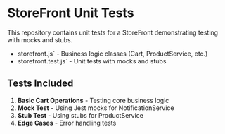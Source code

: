 # StoreFront Unit Tests

This repository contains unit tests for a StoreFront demonstrating testing with mocks and stubs.

- storefront.js` - Business logic classes (Cart, ProductService, etc.)
- storefront.test.js` - Unit tests with mocks and stubs

## Tests Included

1. **Basic Cart Operations** - Testing core business logic
2. **Mock Test** - Using Jest mocks for NotificationService
3. **Stub Test** - Using stubs for ProductService
4. **Edge Cases** - Error handling tests

